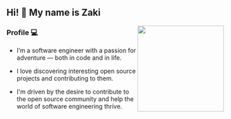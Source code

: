 ## Hi! 👋 My name is Zaki


<img align="right" height="200" style="margin-top: 0px;" src="https://media.tenor.com/yzQj6APQvAQAAAAi/jones-beagle.gif" />


### Profile 💻
- I’m a software engineer with a passion for adventure — both in code and in life.

- I love discovering interesting open source projects and contributing to them.

- I'm driven by the desire to contribute to the open source community and help the world of software engineering thrive.


